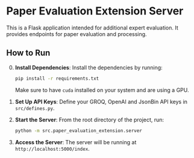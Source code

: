 # Paper Evaluation Extension Server

This is a Flask application intended for additional expert evaluation. It provides endpoints for paper evaluation and processing.

## How to Run

0. **Install Dependencies**: Install the dependencies by running:

   ```bash
   pip install -r requirements.txt
   ```

   Make sure to have `cuda` installed on your system and are using a GPU.

1. **Set Up API Keys**: Define your GROQ, OpenAI and JsonBin API keys in `src/defines.py`.

2. **Start the Server**: From the root directory of the project, run:

   ```bash
   python -m src.paper_evaluation_extension.server
   ```

3. **Access the Server**: The server will be running at `http://localhost:5000/index`.
